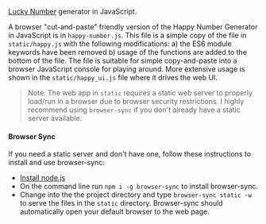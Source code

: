 [Lucky Number](https://en.wikipedia.org/wiki/Happy_number) generator in JavaScript.

A browser "cut-and-paste" friendly version of the Happy Number Generator in JavaScript is in `happy-number.js`. This file is a simple copy of the file in `static/happy.js` with the following modifications: a) the ES6 module keywords have been removed b) usage of the functions are added to the bottom of the file. The file is suitable for simple copy-and-paste into a browser JavaScript console for playing around. More extensive usage is shown in the `static/happy_ui.js` file where it drives the web UI.

> Note: The web app in `static` requires a static web server to properly load/run in a browser due to browser security restrictions. I highly recommend using `browser-sync` if you don't already have a static server available.

#### Browser Sync

If you need a static server and don't have one, follow these instructions to install and use browser-sync:

* [Install node.js](https://nodejs.org)
* On the command line run `npm i -g browser-sync` to install browser-sync.
* Change into the the project directory and type `browser-sync static -w` to serve the files in the `static` directory. Browser-sync should automatically open your default browser to the web page.
